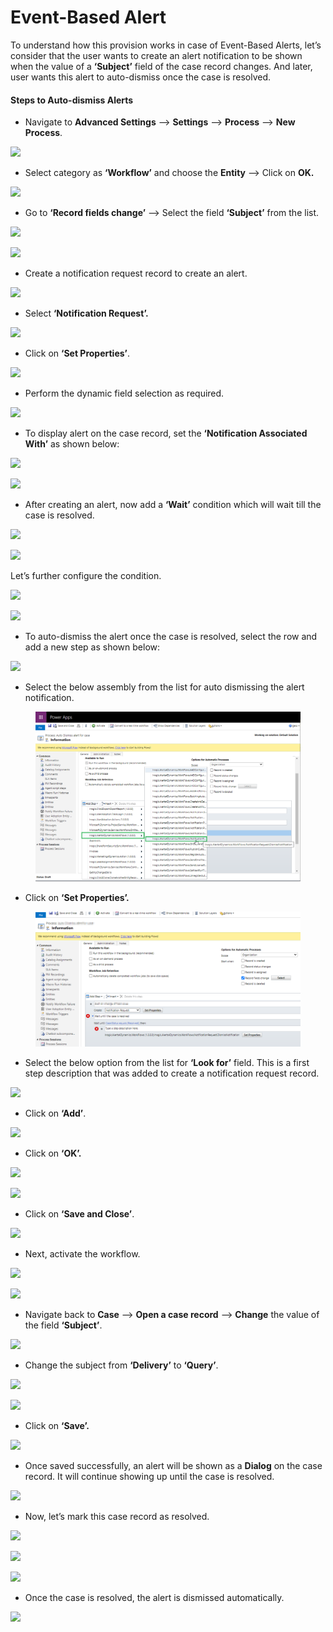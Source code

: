 # Event-Based Alert

To understand how this provision works in case of Event-Based Alerts,  let’s consider that the user wants to create an alert notification to be shown when the value of a **‘Subject’** field of the case record changes. And later, user wants this alert to auto-dismiss once the case is resolved.

#### Steps to Auto-dismiss Alerts

* Navigate to **Advanced Settings** --> **Settings** --> **Process** --> **New Process**.

![](<../../../.gitbook/assets/Event\_1 (3).png>)

* Select category as **‘Workflow’** and choose the **Entity** --> Click on **OK.**

![](<../../../.gitbook/assets/Event\_2 (4).png>)

* Go to **‘Record fields change’** --> Select the field **‘Subject’** from the list.

![](<../../../.gitbook/assets/Event\_3 (2).png>)

![](<../../../.gitbook/assets/Event\_4 (3).png>)

* Create a notification request record to create an alert.

![](<../../../.gitbook/assets/Event\_5 (2).png>)

* Select **‘Notification Request’.**

![](../../../.gitbook/assets/Event\_6.png)

* Click on **‘Set Properties’**.

![](<../../../.gitbook/assets/Event\_7 (3).png>)

* Perform the dynamic field selection as required.

![](../../../.gitbook/assets/Event\_8.png)

* To display alert on the case record, set the **‘Notification Associated With’** as shown below:

![](../../../.gitbook/assets/Event\_9.png)

![](../../../.gitbook/assets/Event\_10.png)

* After creating an alert, now add a **‘Wait’** condition which will wait till the case is resolved.

![](../../../.gitbook/assets/Event\_11.png)

![](../../../.gitbook/assets/Event\_12.png)

Let’s further configure the condition.

![](../../../.gitbook/assets/Event\_13.png)

![](../../../.gitbook/assets/Event\_14.png)

* To auto-dismiss the alert once the case is resolved, select the row and add a new step as shown below:

![](../../../.gitbook/assets/Event\_15.png)

* Select the below assembly from the list for auto dismissing the alert notification.

<figure><img src="../../../.gitbook/assets/16 (3).png" alt=""><figcaption></figcaption></figure>

* Click on **‘Set Properties’.**

<figure><img src="../../../.gitbook/assets/17 (2).png" alt=""><figcaption></figcaption></figure>

* Select the below option from the list for **‘Look for’** field. This is a first step description that was added to create a notification request record.

![](../../../.gitbook/assets/Event\_18.png)

* Click on **‘Add’**.

![](../../../.gitbook/assets/Event\_19.png)

* Click on **‘OK’.**

![](../../../.gitbook/assets/Event\_20.png)

![](../../../.gitbook/assets/Event\_21.png)

* Click on **‘Save and Close’**.

![](../../../.gitbook/assets/Event\_22.png)

* Next, activate the workflow.

![](../../../.gitbook/assets/Event\_23.png)

![](../../../.gitbook/assets/Event\_24.png)

* Navigate back to **Case** --> **Open a case record** --> **Change** the value of the field **‘Subject’**.

![](../../../.gitbook/assets/event\_25.png)

* Change the subject from **‘Delivery’** to **‘Query’**.

![](../../../.gitbook/assets/Event\_26.png)

![](../../../.gitbook/assets/Event\_27.png)

* Click on **‘Save’.**

![](../../../.gitbook/assets/Event\_28.png)

* Once saved successfully, an alert will be shown as a **Dialog** on the case record. It will continue showing up until the case is resolved.

![](../../../.gitbook/assets/Event\_29.png)

* Now, let’s mark this case record as resolved.

![](../../../.gitbook/assets/Event\_30.png)

![](../../../.gitbook/assets/Event\_31.png)

![](../../../.gitbook/assets/Event\_32.png)

* Once the case is resolved, the alert is dismissed automatically.

![](../../../.gitbook/assets/Event\_33.png)

